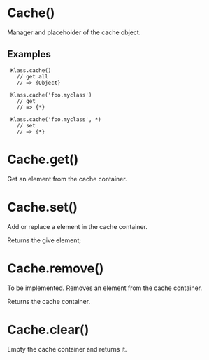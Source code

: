 
# Cache()

  Manager and placeholder of the cache object.
  
  ## Examples
  
     Klass.cache()
       // get all
       // => {Object}
  
     Klass.cache('foo.myclass')
       // get
       // => {*}
  
     Klass.cache('foo.myclass', *)
       // set
       // => {*}

# Cache.get()

  Get an element from the cache container.

# Cache.set()

  Add or replace a element in the cache container.
  
  Returns the give element;

# Cache.remove()

  To be implemented. Removes an element from the cache container.
  
  Returns the cache container.

# Cache.clear()

  Empty the cache container and returns it.